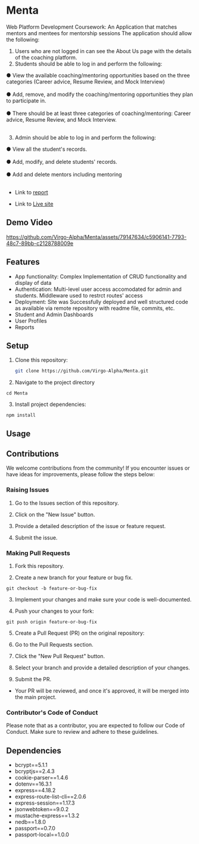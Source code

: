 # Menta

Web Platform Development Coursework: An Application that matches mentors and mentees for mentorship sessions
The application should allow the following:
1) Users who are not logged in can see the About Us page with the details of the
coaching platform.
2) Students should be able to log in and perform the following:

● View the available coaching/mentoring opportunities based on the
three categories (Career advice, Resume Review, and Mock
Interview)<br></br>
● Add, remove, and modify the coaching/mentoring opportunities they plan to participate in.<br></br>
● There should be at least three categories of coaching/mentoring:
Career advice, Resume Review, and Mock Interview.<br></br>

3) Admin should be able to log in and perform the following:

● View all the student's records.<br></br>
● Add, modify, and delete students' records.<br></br>
● Add and delete mentors including mentoring<br></br>


- Link to [report](https://drive.google.com/file/d/1T8kn_efHFqQeUwiLtloql6-Cji6-fvq1/view?usp=sharing)

- Link to [Live site](https://menta-b-mugure-dev.apps.sandbox-m2.ll9k.p1.openshiftapps.com/)

## Demo Video

https://github.com/Virgo-Alpha/Menta/assets/79147634/c5906141-7793-48c7-89bb-c2128788009e


## Features

- App functionality: Complex Implementation of CRUD functionality and display of data
- Authentication: Multi-level user access accomodated for admin and students. Middleware used to restrct routes' access
- Deployment: Site was Successfully deployed and well structured code as available via remote repository with readme file, commits, etc.
- Student and Admin Dashboards
- User Profiles
- Reports

## Setup

1. Clone this repository:

   ```bash
   git clone https://github.com/Virgo-Alpha/Menta.git

2. Navigate to the project directory

```cd Menta```

3. Install project dependencies:

```npm install```

## Usage

## Contributions

We welcome contributions from the community! If you encounter issues or have ideas for improvements, please follow the steps below:

### Raising Issues
1. Go to the Issues section of this repository.

2. Click on the "New Issue" button.

3. Provide a detailed description of the issue or feature request.

4. Submit the issue.

### Making Pull Requests
1. Fork this repository.

2. Create a new branch for your feature or bug fix.

```git checkout -b feature-or-bug-fix```

3. Implement your changes and make sure your code is well-documented.

4. Push your changes to your fork:

```git push origin feature-or-bug-fix```

5. Create a Pull Request (PR) on the original repository:

6. Go to the Pull Requests section.

7. Click the "New Pull Request" button.

8. Select your branch and provide a detailed description of your changes.

9. Submit the PR.

- Your PR will be reviewed, and once it's approved, it will be merged into the main project.

### Contributor's Code of Conduct
Please note that as a contributor, you are expected to follow our Code of Conduct. Make sure to review and adhere to these guidelines.

## Dependencies
- bcrypt==5.1.1
- bcryptjs==2.4.3
- cookie-parser==1.4.6
- dotenv==16.3.1
- express==4.18.2
- express-route-list-cli==2.0.6
- express-session==1.17.3
- jsonwebtoken==9.0.2
- mustache-express==1.3.2
- nedb==1.8.0
- passport==0.7.0
- passport-local==1.0.0

